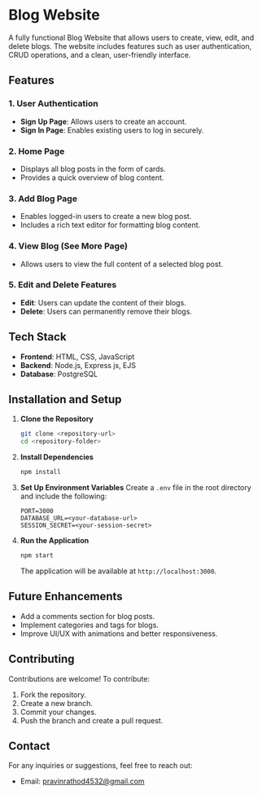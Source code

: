 # Blog Website

A fully functional Blog Website that allows users to create, view, edit, and delete blogs. The website includes features such as user authentication, CRUD operations, and a clean, user-friendly interface.

## Features

### 1. **User Authentication**
- **Sign Up Page**: Allows users to create an account.
- **Sign In Page**: Enables existing users to log in securely.

### 2. **Home Page**
- Displays all blog posts in the form of cards.
- Provides a quick overview of blog content.

### 3. **Add Blog Page**
- Enables logged-in users to create a new blog post.
- Includes a rich text editor for formatting blog content.

### 4. **View Blog (See More Page)**
- Allows users to view the full content of a selected blog post.

### 5. **Edit and Delete Features**
- **Edit**: Users can update the content of their blogs.
- **Delete**: Users can permanently remove their blogs.

## Tech Stack

- **Frontend**: HTML, CSS, JavaScript
- **Backend**: Node.js, Express js, EJS
- **Database**: PostgreSQL

## Installation and Setup

1. **Clone the Repository**
   ```bash
   git clone <repository-url>
   cd <repository-folder>
   ```

2. **Install Dependencies**
   ```bash
   npm install
   ```

3. **Set Up Environment Variables**
   Create a `.env` file in the root directory and include the following:
   ```
   PORT=3000
   DATABASE_URL=<your-database-url>
   SESSION_SECRET=<your-session-secret>
   ```

4. **Run the Application**
   ```bash
   npm start
   ```
   The application will be available at `http://localhost:3000`.

## Future Enhancements
- Add a comments section for blog posts.
- Implement categories and tags for blogs.
- Improve UI/UX with animations and better responsiveness.

## Contributing
Contributions are welcome! To contribute:
1. Fork the repository.
2. Create a new branch.
3. Commit your changes.
4. Push the branch and create a pull request.

## Contact
For any inquiries or suggestions, feel free to reach out:
- Email: pravinrathod4532@gmail.com
